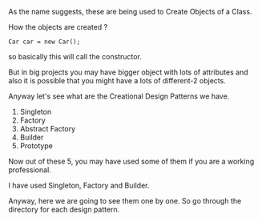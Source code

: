 As the name suggests, these are being used to Create Objects of a Class.

How the objects are created ?
```
Car car = new Car();
```
so basically this will call the constructor.

But in big projects you may have bigger object with lots of attributes 
and also it is possible that you might have a lots of different-2 objects. 

Anyway let's see what are the Creational Design Patterns we have.

1. Singleton
2. Factory
3. Abstract Factory
4. Builder
5. Prototype

Now out of these 5, you may have used some of them if you are a working
professional.

I have used Singleton, Factory and Builder.

Anyway, here we are going to see them one by one. So go through the directory
for each design pattern.